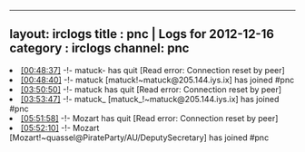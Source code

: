 
---
layout: irclogs
title : pnc | Logs for 2012-12-16
category : irclogs
channel: pnc
---
<li class="logitem"><a href="#00:48:37" name="00:48:37" class="time">[00:48:37]</a> -!- <span class="quit">matuck-</span> has quit [Read error: Connection reset by peer] </li>
<li class="logitem"><a href="#00:48:40" name="00:48:40" class="time">[00:48:40]</a> -!- <span class="join">matuck</span> [matuck!~matuck@205.144.iys.ix] has joined #pnc </li>
<li class="logitem"><a href="#03:50:50" name="03:50:50" class="time">[03:50:50]</a> -!- <span class="quit">matuck</span> has quit [Read error: Connection reset by peer] </li>
<li class="logitem"><a href="#03:53:47" name="03:53:47" class="time">[03:53:47]</a> -!- <span class="join">matuck_</span> [matuck_!~matuck@205.144.iys.ix] has joined #pnc </li>
<li class="logitem"><a href="#05:51:58" name="05:51:58" class="time">[05:51:58]</a> -!- <span class="quit">Mozart</span> has quit [Read error: Connection reset by peer] </li>
<li class="logitem"><a href="#05:52:10" name="05:52:10" class="time">[05:52:10]</a> -!- <span class="join">Mozart</span> [Mozart!~quassel@PirateParty/AU/DeputySecretary] has joined #pnc </li>


